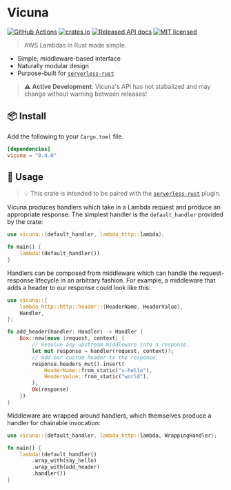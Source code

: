 # Vicuna

[![GitHub Actions](https://github.com/PocketDerm/vicuna/workflows/Rust/badge.svg)](https://github.com/PocketDerm/vicuna/actions) [![crates.io](http://meritbadge.herokuapp.com/vicuna)](https://crates.io/crates/vicuna) [![Released API docs](https://docs.rs/vicuna/badge.svg)](http://docs.rs/vicuna) [![MIT licensed](https://img.shields.io/badge/license-MIT-blue.svg)](./LICENSE)

> AWS Lambdas in Rust made simple. 

- Simple, middleware-based interface
- Naturally modular design
- Purpose-built for [`serverless-rust`](https://www.npmjs.com/package/serverless-rust)

> ⚠️ **Active Development**: Vicuna's API has not stabalized and may change without warning between releases!

## 📦 Install

Add the following to your `Cargo.toml` file.

```toml
[dependencies]
vicuna = "0.4.0"
```

## 🤸 Usage

> 💡 This crate is intended to be paired with the [`serverless-rust`](https://www.npmjs.com/package/serverless-rust) plugin.

Vicuna produces handlers which take in a Lambda request and produce an
appropriate response. The simplest handler is the `default_handler` provided by
the crate:

```rust
use vicuna::{default_handler, lambda_http::lambda};

fn main() {
    lambda!(default_handler())
}
```

Handlers can be composed from middleware which can handle the request-response
lifecycle in an arbitrary fashion. For example, a middleware that adds a
header to our response could look like this:

```rust
use vicuna::{
    lambda_http::http::header::{HeaderName, HeaderValue},
    Handler,
};

fn add_header(handler: Handler) -> Handler {
    Box::new(move |request, context| {
        // Resolve any upstream middleware into a response.
        let mut response = handler(request, context)?;
        // Add our custom header to the response.
        response.headers_mut().insert(
            HeaderName::from_static("x-hello"),
            HeaderValue::from_static("world"),
        );
        Ok(response)
    })
}
```

Middleware are wrapped around handlers, which themselves produce a handler for
chainable invocation:

```rust
use vicuna::{default_handler, lambda_http::lambda, WrappingHandler};

fn main() {
    lambda!(default_handler()
        .wrap_with(say_hello)
        .wrap_with(add_header)
        .handler())
}
```
